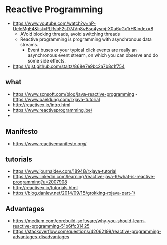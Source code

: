 # Reactive Programming

- https://www.youtube.com/watch?v=nP-UeleMgE4&list=PLRsbF2sD7JVp8vBso4ysmj-X0u6uGx1rH&index=8
  - AVoid blocking threads, avoid switching threads
  - Reactive programming is programming with asynchronous data streams.
    - Event buses or your typical click events are really an asynchronous event stream, on which you can observe and do some side effects.
- https://gist.github.com/staltz/868e7e9bc2a7b8c1f754

## what

- https://www.scnsoft.com/blog/java-reactive-programming
-https://www.baeldung.com/rxjava-tutorial
- http://reactivex.io/intro.html
- https://www.reactiveprogramming.be/
-
## Manifesto

- https://www.reactivemanifesto.org/

## tutorials

- https://www.journaldev.com/18948/rxjava-tutorial
- https://www.linkedin.com/learning/reactive-java-9/what-is-reactive-programming?u=2007908
- http://reactivex.io/tutorials.html
- https://blog.danlew.net/2014/09/15/grokking-rxjava-part-1/

## Advantages

- https://medium.com/corebuild-software/why-you-should-learn-reactive-programming-51b6ffc31425
- https://stackoverflow.com/questions/42062199/reactive-programming-advantages-disadvantages
